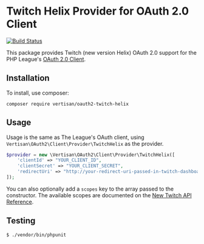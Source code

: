 # Twitch Helix Provider for OAuth 2.0 Client

[![Build Status](https://travis-ci.com/vertisan/oauth2-twitch-helix.svg?branch=master)](https://travis-ci.com/vertisan/oauth2-twitch-helix)

This package provides Twitch (new version Helix) OAuth 2.0 support for the PHP League's [OAuth 2.0 Client](https://github.com/thephpleague/oauth2-client).

## Installation

To install, use composer:

```
composer require vertisan/oauth2-twitch-helix
```

## Usage

Usage is the same as The League's OAuth client, using `Vertisan\OAuth2\Client\Provider\TwitchHelix` as the provider.

```php
$provider = new \Vertisan\OAuth2\Client\Provider\TwitchHelix([
    'clientId' => "YOUR_CLIENT_ID",
    'clientSecret' => "YOUR_CLIENT_SECRET",
    'redirectUri' => "http://your-redirect-uri-passed-in-twitch-dashboard"
]);
```
You can also optionally add a `scopes` key to the array passed to the constructor. The available scopes are documented
on the [New Twitch API Reference](https://dev.twitch.tv/docs/api/reference/).

Testing
---------
```bash
$ ./vendor/bin/phpunit
```
